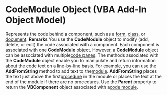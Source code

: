 
# CodeModule Object (VBA Add-In Object Model)



Represents the code behind a component, such as a [form](b8bdf64f-5920-1ae9-16d0-b26d09524a30.md), [class](b8bdf64f-5920-1ae9-16d0-b26d09524a30.md), or [document](b8bdf64f-5920-1ae9-16d0-b26d09524a30.md).
 **Remarks**
You use the  **CodeModule** object to modify (add, delete, or edit) the code associated with a component.
Each component is associated with one  **CodeModule** object. However, a **CodeModule** object can be associated with multiple[code panes](b8bdf64f-5920-1ae9-16d0-b26d09524a30.md).
The methods associated with the  **CodeModule** object enable you to manipulate and return information about the code text on a line-by-line basis. For example, you can use the **AddFromString** method to add text to the[module](b8bdf64f-5920-1ae9-16d0-b26d09524a30.md).  **AddFromString** places the text just above the first[procedure](b8bdf64f-5920-1ae9-16d0-b26d09524a30.md) in the module or places the text at the end of the module if there are no procedures.
Use the  **Parent** property to return the **VBComponent** object associated with a[code module](b8bdf64f-5920-1ae9-16d0-b26d09524a30.md).

